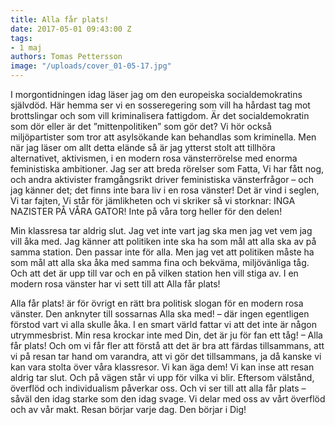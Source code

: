 ```yaml
---
title: Alla får plats!
date: 2017-05-01 09:43:00 Z
tags:
- 1 maj
authors: Tomas Pettersson
image: "/uploads/cover_01-05-17.jpg"
---
```


I morgontidningen idag läser jag om den europeiska socialdemokratins självdöd. Här hemma ser vi en sosseregering som vill ha hårdast tag mot brottslingar och som vill kriminalisera fattigdom. Är det socialdemokratin som dör eller är det ”mittenpolitiken” som gör det? Vi hör också miljöpartister som tror att asylsökande kan behandlas som kriminella. Men när jag läser om allt detta elände så är jag ytterst stolt att tillhöra alternativet, aktivismen, i en modern rosa vänsterrörelse med enorma feministiska ambitioner. Jag ser att breda rörelser som Fatta, Vi har fått nog, och andra aktivister framgångsrikt driver feministiska vänsterfrågor – och jag känner det; det finns inte bara liv i en rosa vänster! Det är vind i seglen, Vi tar fajten, Vi står för jämlikheten och vi skriker så vi storknar: INGA NAZISTER PÅ VÅRA GATOR! Inte på våra torg heller för den delen!

Min klassresa tar aldrig slut. Jag vet inte vart jag ska men jag vet vem jag vill åka med. Jag känner att politiken inte ska ha som mål att alla ska av på samma station. Den passar inte för alla. Men jag vet att politiken måste ha som mål att alla ska åka med samma fina och bekväma, miljövänliga tåg. Och att det är upp till var och en på vilken station hen vill stiga av. I en modern rosa vänster har vi sett till att Alla får plats!

Alla får plats! är för övrigt en rätt bra politisk slogan för en modern rosa vänster. Den anknyter till sossarnas Alla ska med! – där ingen egentligen förstod vart vi alla skulle åka. I en smart värld fattar vi att det inte är någon utrymmesbrist. Min resa krockar inte med Din, det är ju för fan ett tåg! – Alla får plats! Och om vi får fler att förstå att det är bra att färdas tillsammans, att vi på resan tar hand om varandra, att vi gör det tillsammans, ja då kanske vi kan vara stolta över våra klassresor. Vi kan äga dem! Vi kan inse att resan aldrig tar slut. Och på vägen står vi upp för vilka vi blir. Eftersom välstånd, överflöd och individualism påverkar oss. Och vi ser till att alla får plats – såväl den idag starke som den idag svage. Vi delar med oss av vårt överflöd och av vår makt. Resan börjar varje dag. Den börjar i Dig!